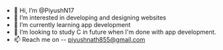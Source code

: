 - 👋 Hi, I’m @PiyushN17
- 👀 I’m interested in developing and designing websites
- 🌱 I’m currently learning app development
- 💞️ I’m looking to study C in future when I'm done with app development.
- 📫 Reach me on -- piyushnath855@gmail.com

<!---
PiyushN17/PiyushN17 is a ✨ special ✨ repository because its `README.md` (this file) appears on your GitHub profile.
You can click the Preview link to take a look at your changes.
--->
